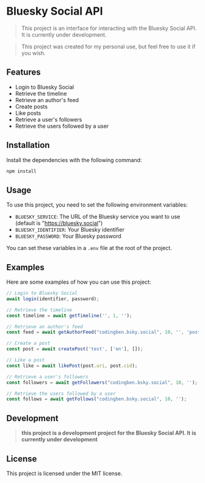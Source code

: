 # Bluesky Social API

>This project is an interface for interacting with the Bluesky Social API. It is currently under development.

>This project was created for my personal use, but feel free to use it if you wish.

## Features

- Login to Bluesky Social
- Retrieve the timeline
- Retrieve an author's feed
- Create posts
- Like posts
- Retrieve a user's followers
- Retrieve the users followed by a user

## Installation

Install the dependencies with the following command:

```bash
npm install
```

## Usage

To use this project, you need to set the following environment variables:

- `BLUESKY_SERVICE`: The URL of the Bluesky service you want to use (default is "https://bluesky.social")
- `BLUESKY_IDENTIFIER`: Your Bluesky identifier
- `BLUESKY_PASSWORD`: Your Bluesky password

You can set these variables in a `.env` file at the root of the project.

## Examples

Here are some examples of how you can use this project:

```typescript
// Login to Bluesky Social
await login(identifier, password);

// Retrieve the timeline
const timeline = await getTimeline('', 1, '');

// Retrieve an author's feed
const feed = await getAuthorFeed("codingben.bsky.social", 10, '', 'posts_no_replies');

// Create a post
const post = await createPost('test', ['en'], []);

// Like a post
const like = await likePost(post.uri, post.cid);

// Retrieve a user's followers
const followers = await getFollowers("codingben.bsky.social", 10, '');

// Retrieve the users followed by a user
const follows = await getFollows("codingben.bsky.social", 10, '');
```

## Development
> **this project is a development project for the Bluesky Social API. It is currently under development**

## License

This project is licensed under the MIT license.